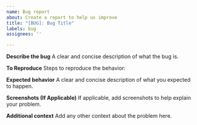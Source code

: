 ```yaml
---
name: Bug report
about: Create a report to help us improve
title: "[BUG]: Bug Title"
labels: bug
assignees: ''

---
```


**Describe the bug**
A clear and concise description of what the bug is.

**To Reproduce**
Steps to reproduce the behavior:

**Expected behavior**
A clear and concise description of what you expected to happen.

**Screenshots (If Applicable)**
If applicable, add screenshots to help explain your problem.

**Additional context**
Add any other context about the problem here.
